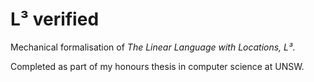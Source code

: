 # L³ verified

Mechanical formalisation of *The Linear Language with Locations, L³*.

Completed as part of my honours thesis in computer science at UNSW.

